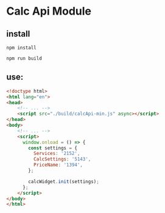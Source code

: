 # Calc Api Module

## install
`npm install`

`npm run build`

## use:
```html
<!doctype html>
<html lang="en">
<head>
    <!-- ... -->
    <script src="./build/calcApi-min.js" async></script>
</head>
<body>
    <!-- ... -->
    <script>
      window.onload = () => {
        const settings = {
          Services: '2152',
          CalcSettings: '5143',
          PriceName: '1394',
        };

        calcWidget.init(settings);
      };
    </script>
</body>
</html>
```
